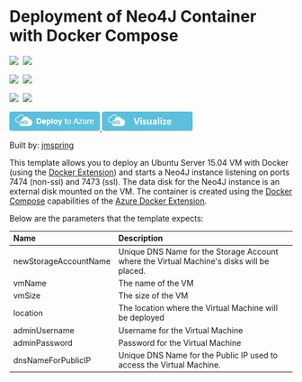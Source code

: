 # Deployment of Neo4J Container with Docker Compose

<IMG SRC="https://azbotstorage.blob.core.windows.net/badges/docker-neo4j/PublicLastTestDate.svg" />&nbsp;
<IMG SRC="https://azbotstorage.blob.core.windows.net/badges/docker-neo4j/PublicDeployment.svg" />&nbsp;

<IMG SRC="https://azbotstorage.blob.core.windows.net/badges/docker-neo4j/FairfaxLastTestDate.svg" />&nbsp;
<IMG SRC="https://azbotstorage.blob.core.windows.net/badges/docker-neo4j/FairfaxDeployment.svg" />&nbsp;

<IMG SRC="https://azbotstorage.blob.core.windows.net/badges/docker-neo4j/BestPracticeResult.svg" />&nbsp;
<IMG SRC="https://azbotstorage.blob.core.windows.net/badges/docker-neo4j/CredScanResult.svg" />&nbsp;

<a href="https://portal.azure.com/#create/Microsoft.Template/uri/https%3A%2F%2Fraw.githubusercontent.com%2Fazure%2Fazure-quickstart-templates%2Fmaster%2Fdocker-neo4j%2Fazuredeploy.json" target="_blank">
    <img src="https://raw.githubusercontent.com/Azure/azure-quickstart-templates/master/1-CONTRIBUTION-GUIDE/images/deploytoazure.png"/>
</a>
<a href="http://armviz.io/#/?load=https%3A%2F%2Fraw.githubusercontent.com%2FAzure%2Fazure-quickstart-templates%2Fmaster%2Fdocker-neo4j%2Fazuredeploy.json" target="_blank">
    <img src="https://raw.githubusercontent.com/Azure/azure-quickstart-templates/master/1-CONTRIBUTION-GUIDE/images/visualizebutton.png"/>
</a>

Built by: [jmspring](https://github.com/jmspring)

This template allows you to deploy an Ubuntu Server 15.04 VM with Docker (using the [Docker Extension][ext])
and starts a Neo4J instance listening on ports 7474 (non-ssl) and 7473 (ssl).  The data disk
for the Neo4J instance is an external disk mounted on the VM.  The container is created 
using the [Docker Compose][compose] capabilities of the [Azure Docker Extension][ext].

Below are the parameters that the template expects:

| Name   | Description    |
|:--- |:---|
| newStorageAccountName  | Unique DNS Name for the Storage Account where the Virtual Machine's disks will be placed. |
| vmName | The name of the VM |
| vmSize | The size of the VM |
| location | The location where the Virtual Machine will be deployed  |
| adminUsername  | Username for the Virtual Machine  |
| adminPassword  | Password for the Virtual Machine  |
| dnsNameForPublicIP  | Unique DNS Name for the Public IP used to access the Virtual Machine. |

[ext]: https://github.com/Azure/azure-docker-extension
[compose]: https://docs.docker.com/compose
